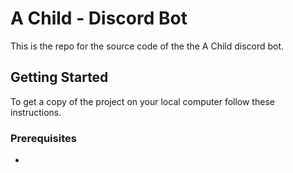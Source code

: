 # A Child - Discord Bot
This is the repo for the source code of the the A Child discord bot.

## Getting  Started
To get a copy of the project on your local computer follow these instructions.

### Prerequisites 

 - 

<!--stackedit_data:
eyJoaXN0b3J5IjpbNTU5Njg5NTMzXX0=
-->